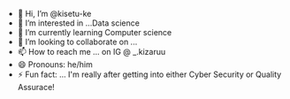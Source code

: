 - 👋 Hi, I’m @kisetu-ke
- 👀 I’m interested in ...Data science
- 🌱 I’m currently learning Computer science
- 💞️ I’m looking to collaborate on ...
- 📫 How to reach me ... on IG @ _.kizaruu
- 😄 Pronouns: he/him
- ⚡ Fun fact: ... I'm really after getting into either Cyber Security or Quality Assurace!

<!---
kisetu-ke/kisetu-ke is a ✨ special ✨ repository because its `README.md` (this file) appears on your GitHub profile.
You can click the Preview link to take a look at your changes.
--->

